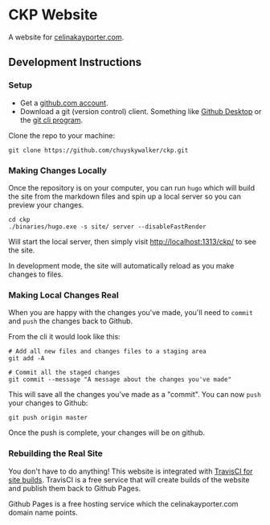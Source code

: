 # CKP Website

A website for [celinakayporter.com](https://celinakayporter.com).

## Development Instructions

### Setup

* Get a [github.com account](https://github.com/join).
* Download a git (version control) client. Something like [Github Desktop](https://desktop.github.com/) or the [git cli program](https://git-scm.com/book/en/v2/Getting-Started-Installing-Git).

Clone the repo to your machine:

```
git clone https://github.com/chuyskywalker/ckp.git
```

### Making Changes Locally

Once the repository is on your computer, you can run `hugo` which will build the site from the markdown files and spin up a local server so you can preview your changes.

```
cd ckp
./binaries/hugo.exe -s site/ server --disableFastRender
```

Will start the local server, then simply visit [http://localhost:1313/ckp/](http://localhost:1313/ckp/) to see the site.

In development mode, the site will automatically reload as you make changes to files.

### Making Local Changes Real

When you are happy with the changes you've made, you'll need to `commit` and `push` the changes back to Github.

From the cli it would look like this:

```
# Add all new files and changes files to a staging area
git add -A

# Commit all the staged changes
git commit --message "A message about the changes you've made"
```

This will save all the changes you've made as a "commit". You can now `push` your changes to Github:

```
git push origin master
```

Once the push is complete, your changes will be on github.

### Rebuilding the Real Site

You don't have to do anything! This website is integrated with [TravisCI for site builds](https://travis-ci.org/chuyskywalker/ckp). TravisCI is a free service that will create builds of the website and publish them back to Github Pages.

Github Pages is a free hosting service which the celinakayporter.com domain name points.
